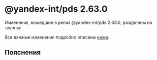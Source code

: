 # @yandex-int/pds 2.63.0

<!-- ЧЕЛОВЕЧЕСКОЕ ВСТУПЛЕНИЕ -->

Изменения, вошедшие в релиз @yandex-int/pds 2.63.0, разделены на группы:

Все важные изменения подробно описаны [ниже](#Пояснения).

## Пояснения

